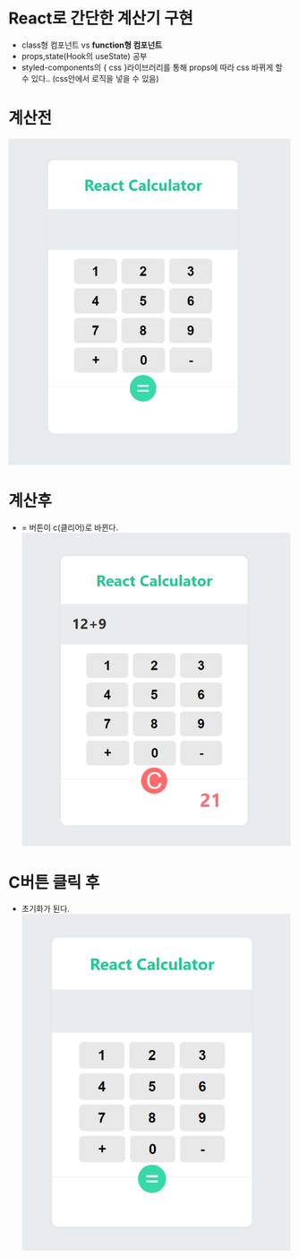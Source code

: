 # React로 간단한 계산기 구현
- class형 컴포넌트 vs **function형 컴포넌트**
- props,state(Hook의 useState) 공부
- styled-components의  { css }라이브러리를 통해 props에 따라 css 바뀌게 할 수 있다.. (css안에서 로직을 넣을 수 있음)

# 계산전
![img1](./img1.png)

# 계산후
- = 버튼이 c(클리어)로 바뀐다.   
![img2](./img2.png)

# C버튼 클릭 후
- 초기화가 된다.    
![img3](./img3.png)

